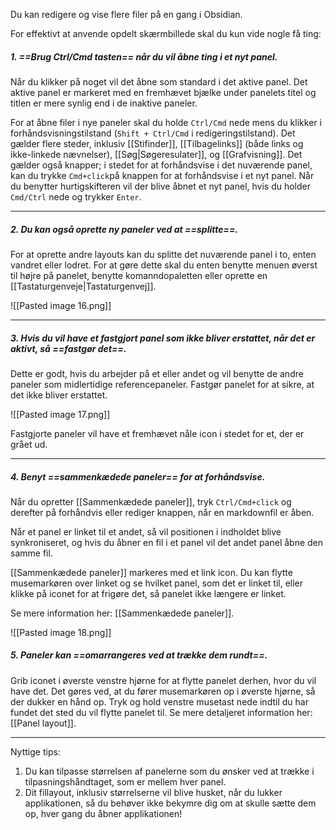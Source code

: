 Du kan redigere og vise flere filer på en gang i Obsidian.

For effektivt at anvende opdelt skærmbillede skal du kun vide nogle få ting:


##### 1. ==Brug Ctrl/Cmd tasten== når du vil åbne ting i et nyt panel.

Når du klikker på noget vil det åbne som standard i det aktive panel. Det aktive panel er markeret med en fremhævet bjælke under panelets titel og titlen er mere synlig end i de inaktive paneler.

For at åbne filer i nye paneler skal du holde `Ctrl/Cmd` nede mens du klikker i forhåndsvisningstilstand (`Shift + Ctrl/Cmd` i redigeringstilstand).  Det gælder flere steder, inklusiv [[Stifinder]], [[Tilbagelinks]] (både links og ikke-linkede nævnelser), [[Søg|Søgeresulater]], og [[Grafvisning]]. Det gælder også knapper; i stedet for at forhåndsvise i det nuværende panel, kan du trykke `Cmd+click`på knappen for at forhåndsvise i et nyt panel. Når du benytter hurtigskifteren vil der blive åbnet et nyt panel, hvis du holder `Cmd/Ctrl` nede og trykker `Enter`.

---

##### 2. Du kan også oprette ny paneler ved at ==splitte==.

For at oprette andre layouts kan du splitte det nuværende panel i to, enten vandret eller lodret. For at gøre dette skal du enten benytte menuen øverst til højre på panelet, benytte komanndopaletten eller oprette en [[Tastaturgenveje|Tastaturgenvej]].

![[Pasted image 16.png]]

---

##### 3. Hvis du vil have et fastgjort panel som ikke bliver erstattet, når det er aktivt, så ==fastgør det==.

Dette er godt, hvis du arbejder på et eller andet og vil benytte de andre paneler som midlertidige referencepaneler. Fastgør panelet for at sikre, at det ikke bliver erstattet.

![[Pasted image 17.png]]

Fastgjorte paneler vil have et fremhævet nåle icon i stedet for et, der er grået ud.

---

##### 4. Benyt ==sammenkædede paneler== for at forhåndsvise.

Når du opretter [[Sammenkædede paneler]], tryk `Ctrl/Cmd+click`  og derefter på forhåndvis eller rediger knappen, når en markdownfil er åben.

Når et panel er linket til et andet, så vil positionen i indholdet blive synkroniseret, og hvis du åbner en fil i et panel vil det andet panel åbne den samme fil.

[[Sammenkædede paneler]] markeres med et link icon. Du kan flytte musemarkøren over linket og se hvilket panel, som det er linket til, eller klikke på iconet for at frigøre det, så panelet ikke længere er linket.

Se mere information her: [[Sammenkædede paneler]].

![[Pasted image 18.png]]

##### 5. Paneler kan  ==omarrangeres ved at trække dem rundt==.

Grib iconet i øverste venstre hjørne for at flytte panelet derhen, hvor du vil have det. Det gøres ved, at du fører musemarkøren op i øverste hjørne, så der dukker en hånd op. Tryk og hold venstre musetast nede indtil du har fundet det sted du vil flytte panelet til. Se mere detaljeret information her: [[Panel layout]].

---

Nyttige tips:

1. Du kan tilpasse størrelsen af panelerne som du ønsker ved at trække i tilpasningshåndtaget, som er mellem hver panel.
2. Dit fillayout, inklusiv størrelserne vil blive husket, når du lukker applikationen, så du behøver ikke bekymre dig om at skulle sætte dem op, hver gang du åbner applikationen!
